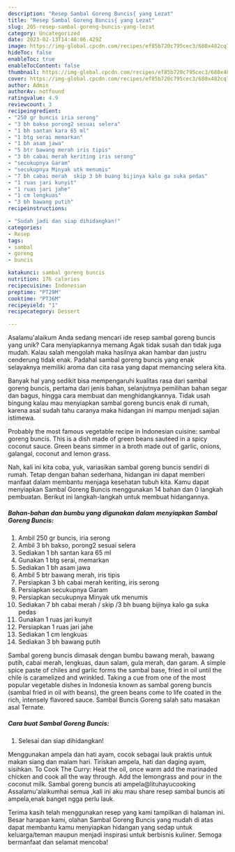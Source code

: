 ```yaml
---
description: "Resep Sambal Goreng Buncis{ yang Lezat"
title: "Resep Sambal Goreng Buncis{ yang Lezat"
slug: 205-resep-sambal-goreng-buncis-yang-lezat
category: Uncategorized
date: 2023-02-13T14:48:06.429Z
image: https://img-global.cpcdn.com/recipes/ef85b720c795cec3/680x482cq70/sambal-goreng-buncis-foto-resep-utama.jpg
hideToc: false
enableToc: true
enableTocContent: false
thumbnail: https://img-global.cpcdn.com/recipes/ef85b720c795cec3/680x482cq70/sambal-goreng-buncis-foto-resep-utama.jpg
cover: https://img-global.cpcdn.com/recipes/ef85b720c795cec3/680x482cq70/sambal-goreng-buncis-foto-resep-utama.jpg
author: Admin
authorAv: notfound
ratingvalue: 4.9
reviewcount: 3
recipeingredient:
- "250 gr buncis iria serong"
- "3 bh bakso porong2 sesuai selera"
- "1 bh santan kara 65 ml"
- "1 btg serai memarkan"
- "1 bh asam jawa"
- "5 btr bawang merah iris tipis"
- "3 bh cabai merah keriting iris serong"
- "secukupnya Garam"
- "secukupnya Minyak utk menumis"
- "7 bh cabai merah  skip 3 bh buang bijinya kalo ga suka pedas"
- "1 ruas jari kunyit"
- "1 ruas jari jahe"
- "1 cm lengkuas"
- "3 bh bawang putih"
recipeinstructions:

- "Sudah jadi dan siap dihidangkan!"
categories:
- Resep
tags:
- sambal
- goreng
- buncis

katakunci: sambal goreng buncis 
nutrition: 176 calories
recipecuisine: Indonesian
preptime: "PT29M"
cooktime: "PT36M"
recipeyield: "1"
recipecategory: Dessert

---
```



Asalamu'alaikum Anda sedang mencari ide resep sambal goreng buncis yang unik? Cara menyiapkannya memang Agak tidak susah dan tidak juga mudah. Kalau salah mengolah maka hasilnya akan hambar dan justru cenderung tidak enak. Padahal sambal goreng buncis yang enak selayaknya memiliki aroma dan cita rasa yang dapat memancing selera kita.


Banyak hal yang sedikit bisa mempengaruhi kualitas rasa dari sambal goreng buncis, pertama dari jenis bahan, selanjutnya pemilihan bahan segar dan bagus, hingga cara membuat dan menghidangkannya. Tidak usah bingung kalau mau menyiapkan sambal goreng buncis enak di rumah, karena asal sudah tahu caranya maka hidangan ini mampu menjadi sajian istimewa.

Probably the most famous vegetable recipe in Indonesian cuisine: sambal goreng buncis. This is a dish made of green beans sautéed in a spicy coconut sauce. Green beans simmer in a broth made out of garlic, onions, galangal, coconut and lemon grass.


Nah, kali ini kita coba, yuk, variasikan sambal goreng buncis sendiri di rumah. Tetap dengan bahan sederhana, hidangan ini dapat memberi manfaat dalam membantu menjaga kesehatan tubuh kita. Kamu dapat menyiapkan Sambal Goreng Buncis menggunakan 14 bahan dan 0 langkah pembuatan. Berikut ini langkah-langkah untuk membuat hidangannya.

<!--inarticleads1-->

##### Bahan-bahan dan bumbu yang digunakan dalam menyiapkan Sambal Goreng Buncis:

1. Ambil 250 gr buncis, iria serong
1. Ambil 3 bh bakso, porong2 sesuai selera
1. Sediakan 1 bh santan kara 65 ml
1. Gunakan 1 btg serai, memarkan
1. Sediakan 1 bh asam jawa
1. Ambil 5 btr bawang merah, iris tipis
1. Persiapkan 3 bh cabai merah keriting, iris serong
1. Persiapkan secukupnya Garam
1. Persiapkan secukupnya Minyak utk menumis
1. Sediakan 7 bh cabai merah / skip /3 bh buang bijinya kalo ga suka pedas
1. Gunakan 1 ruas jari kunyit
1. Persiapkan 1 ruas jari jahe
1. Sediakan 1 cm lengkuas
1. Sediakan 3 bh bawang putih


Sambal goreng buncis dimasak dengan bumbu bawang merah, bawang putih, cabai merah, lengkuas, daun salam, gula merah, dan garam. A simple spice paste of chiles and garlic forms the sambal base, fried in oil until the chile is caramelized and wrinkled. Taking a cue from one of the most popular vegetable dishes in Indonesia known as sambal goreng buncis (sambal fried in oil with beans), the green beans come to life coated in the rich, intensely flavored sauce. Sambal Buncis Goreng salah satu masakan asal Ternate. 

<!--inarticleads2-->

##### Cara buat Sambal Goreng Buncis:


1. Selesai dan siap dihidangkan!

Menggunakan ampela dan hati ayam, cocok sebagai lauk praktis untuk makan siang dan malam hari. Tiriskan ampela, hati dan daging ayam, sisihkan. To Cook The Curry: Heat the oil, once warm add the marinaded chicken and cook all the way through. Add the lemongrass and pour in the coconut milk. Sambal goreng buncis ati ampela@lituhayucooking Assalamu&#39;alaikumhai semua ,kali ini aku mau share resep sambal buncis ati ampela,enak banget ngga perlu lauk. 

Terima kasih telah menggunakan resep yang kami tampilkan di halaman ini. Besar harapan kami, olahan Sambal Goreng Buncis yang mudah di atas dapat membantu kamu menyiapkan hidangan yang sedap untuk keluarga/teman maupun menjadi inspirasi untuk berbisnis kuliner. Semoga bermanfaat dan selamat mencoba!
